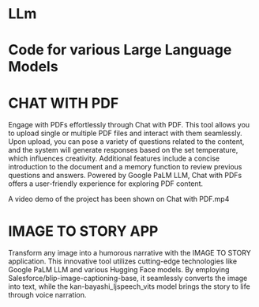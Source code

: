 # LLm
# Code for various Large Language Models

# CHAT WITH PDF

Engage with PDFs effortlessly through Chat with PDF. This tool allows you to upload single or multiple PDF files and interact with them seamlessly. Upon upload, you can pose a variety of questions related to the content, and the system will generate responses based on the set temperature, which influences creativity. Additional features include a concise introduction to the document and a memory function to review previous questions and answers. Powered by Google PaLM LLM, Chat with PDFs offers a user-friendly experience for exploring PDF content.

A video demo of the project has been shown on Chat with PDF.mp4

# IMAGE TO STORY APP

Transform any image into a humorous narrative with the IMAGE TO STORY application. This innovative tool utilizes cutting-edge technologies like Google PaLM LLM and various Hugging Face models. By employing Salesforce/blip-image-captioning-base, it seamlessly converts the image into text, while the kan-bayashi_ljspeech_vits model brings the story to life through voice narration.
